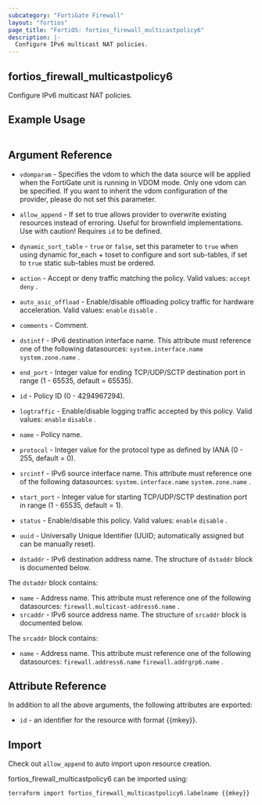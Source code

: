 ```yaml
---
subcategory: "FortiGate Firewall"
layout: "fortios"
page_title: "FortiOS: fortios_firewall_multicastpolicy6"
description: |-
  Configure IPv6 multicast NAT policies.
---
```


## fortios_firewall_multicastpolicy6
Configure IPv6 multicast NAT policies.

## Example Usage

```hcl

```

## Argument Reference
* `vdomparam` - Specifies the vdom to which the data source will be applied when the FortiGate unit is running in VDOM mode. Only one vdom can be specified. If you want to inherit the vdom configuration of the provider, please do not set this parameter.
* `allow_append` - If set to true allows provider to overwrite existing resources instead of erroring. Useful for brownfield implementations. Use with caution! Requires `id` to be defined.
* `dynamic_sort_table` - `true` or `false`, set this parameter to `true` when using dynamic for_each + toset to configure and sort sub-tables, if set to `true` static sub-tables must be ordered.

* `action` - Accept or deny traffic matching the policy. Valid values: `accept` `deny` .
* `auto_asic_offload` - Enable/disable offloading policy traffic for hardware acceleration. Valid values: `enable` `disable` .
* `comments` - Comment.
* `dstintf` - IPv6 destination interface name. This attribute must reference one of the following datasources: `system.interface.name` `system.zone.name` .
* `end_port` - Integer value for ending TCP/UDP/SCTP destination port in range (1 - 65535, default = 65535).
* `id` - Policy ID (0 - 4294967294).
* `logtraffic` - Enable/disable logging traffic accepted by this policy. Valid values: `enable` `disable` .
* `name` - Policy name.
* `protocol` - Integer value for the protocol type as defined by IANA (0 - 255, default = 0).
* `srcintf` - IPv6 source interface name. This attribute must reference one of the following datasources: `system.interface.name` `system.zone.name` .
* `start_port` - Integer value for starting TCP/UDP/SCTP destination port in range (1 - 65535, default = 1).
* `status` - Enable/disable this policy. Valid values: `enable` `disable` .
* `uuid` - Universally Unique Identifier (UUID; automatically assigned but can be manually reset).
* `dstaddr` - IPv6 destination address name. The structure of `dstaddr` block is documented below.

The `dstaddr` block contains:

* `name` - Address name. This attribute must reference one of the following datasources: `firewall.multicast-address6.name` .
* `srcaddr` - IPv6 source address name. The structure of `srcaddr` block is documented below.

The `srcaddr` block contains:

* `name` - Address name. This attribute must reference one of the following datasources: `firewall.address6.name` `firewall.addrgrp6.name` .

## Attribute Reference

In addition to all the above arguments, the following attributes are exported:
* `id` - an identifier for the resource with format {{mkey}}.

## Import

Check out `allow_append` to auto import upon resource creation.

fortios_firewall_multicastpolicy6 can be imported using:
```sh
terraform import fortios_firewall_multicastpolicy6.labelname {{mkey}}
```
